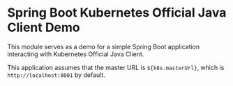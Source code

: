 # Spring Boot Kubernetes Official Java Client Demo

This module serves as a demo for a simple Spring Boot application
interacting with Kubernetes Official Java Client.

This application assumes that the master URL is `${k8s.masterUrl}`, which
is `http://localhost:8001` by default.
